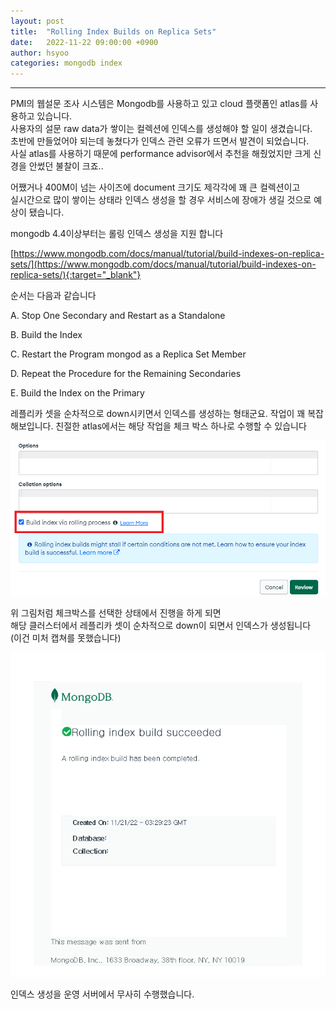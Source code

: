 ```yaml
---
layout: post
title:  "Rolling Index Builds on Replica Sets"
date:   2022-11-22 09:00:00 +0900
author: hsyoo
categories: mongodb index
---
```

<hr/>

PMI의 웹설문 조사 시스템은 Mongodb를 사용하고 있고 cloud 플랫폼인 atlas를 사용하고 있습니다.  
사용자의 설문 raw data가 쌓이는 컬렉션에 인덱스를 생성해야 할 일이 생겼습니다.  
초반에 만들었어야 되는데 놓쳤다가 인덱스 관련 오류가 뜨면서 발견이 되었습니다.  
사실 atlas를 사용하기 때문에 performance advisor에서 추천을 해줬었지만 크게 신경을 안썼던 불찰이 크죠..

어쨌거나 400M이 넘는 사이즈에 document 크기도 제각각에 꽤 큰 컬렉션이고  
실시간으로 많이 쌓이는 상태라 인덱스 생성을 할 경우 서비스에 장애가 생길 것으로 예상이 됐습니다.

mongodb 4.4이상부터는 롤링 인덱스 생성을 지원 합니다  

[https://www.mongodb.com/docs/manual/tutorial/build-indexes-on-replica-sets/](https://www.mongodb.com/docs/manual/tutorial/build-indexes-on-replica-sets/){:target="_blank"}

순서는 다음과 같습니다  

A. Stop One Secondary and Restart as a Standalone

B. Build the Index

C. Restart the Program mongod as a Replica Set Member

D. Repeat the Procedure for the Remaining Secondaries

E. Build the Index on the Primary

레플리카 셋을 순차적으로 down시키면서 인덱스를 생성하는 형태군요. 작업이 꽤 복잡해보입니다.
친절한 atlas에서는 해당 작업을 체크 박스 하나로 수행할 수 있습니다

![img.png](/assets/images/hsyoo/build_index_via_rolling_process.png)

위 그림처럼 체크박스를 선택한 상태에서 진행을 하게 되면  
해당 클러스터에서 레플리카 셋이 순차적으로 down이 되면서 인덱스가 생성됩니다  
(이건 미처 캡쳐를 못했습니다)

![img.png](/assets/images/hsyoo/index_build_done.png)

인덱스 생성을 운영 서버에서 무사히 수행했습니다.

